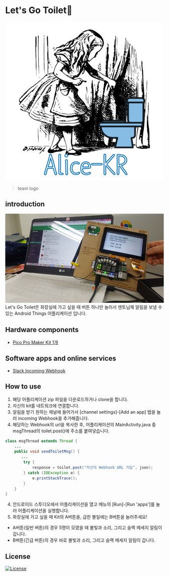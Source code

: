 # Let's Go Toilet🚽
<p align=center>
<img src="logo-white.png" />
</p>

> team logo

## introduction
[![Let's Go Toilet application demonstration](DemoImage.jpeg)](https://youtu.be/i0Yba_Emlz4)
Let's Go Toilet은 화장실에 가고 싶을 때 버튼 하나만 눌러서 멘토님께 알림을 보낼 수 있는 Android Things 어플리케이션 입니다.

## Hardware components
- [Pico Pro Maker Kit 1개](https://developer.android.com/things/hardware/imx7d-kit.html#unbox)

## Software apps and online services
- [Slack Incoming Webhook](https://api.slack.com/incoming-webhooks)

## How to use
1. 해당 어플리케이션 zip 파일을 다운로드하거나 clone을 합니다.
2. 자신의 kit를 네트워크에 연결합니다.
3. 알림을 받기 원하는 채널에 들어가서 [channel settings]-[Add an app] 탭을 눌러 incoming Webhook을 추가해줍니다.
4. 해당하는 Webhook의 url을 복사한 후, 어플리케이션의 MainActivity.java 중 msgThread의 toilet.post()에 주소를 붙여넣습니다.
```java
class msgThread extends Thread {
    ...
    public void sendToiletMsg() {
       ...
        try {
            response = toilet.post("자신의 Webhook URL 기입", json);
        } catch (IOException e) {
            e.printStackTrace();
        }
    }
}
```
4. 안드로이드 스투디오에서 어플리케이션을 열고 메뉴의 [Run]-[Run 'apps']를 눌러 어플리케이션을 실행합니다.
5. 화장실에 가고 싶을 때 Kit의 A버튼을, 급한 볼일에는 B버튼을 눌러주세요!
- A버튼(일반 버튼)의 경우 5명이 모였을 때 불빛과 소리, 그리고 슬랙 메세지 알림이 갑니다.
- B버튼(긴급 버튼)의 경우 바로 불빛과 소리, 그리고 슬랙 메세지 알림이 갑니다.

## License
[![License](https://img.shields.io/badge/License-Apache%202.0-blue.svg)](https://opensource.org/licenses/Apache-2.0)
